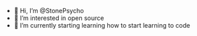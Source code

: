 - 👋 Hi, I’m @StonePsycho
- 👀 I’m interested in open source
- 🌱 I’m currently starting learning how to start learning to code
